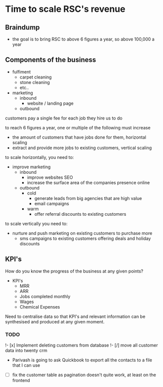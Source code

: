 # Time to scale RSC's revenue

## Braindump
- the goal is to bring RSC to above 6 figures a year, so above 100,000 a year

## Components of the business
- fulfiment
    - carpet cleaning
    - stone cleaning
    - etc..
- marketing
    - inbound
        - website / landing page
    - outbound

customers pay a single fee for each job they hire us to do

to reach 6 figures a year, one or multiple of the following must increase

- the amount of customers that have jobs done for them, horizontal scaling
- extract and provide more jobs to existing customers, vertical scaling

to scale horizontally, you need to:
- improve marketing
    - inbound
        - improve websites SEO
        - increase the surface area of the companies presence online
    - outbound
        - cold
            - generate leads from big agencies that are high value
            - email campaigns
        - warm
            - offer referral discounts to existing customers

to scale vertically you need to:
- nurture and push marketing on existing customers to purchase more
    - sms campaigns to existing customers offering deals and holiday discounts

## KPI's
How do you know the progress of the business at any given points?

- KPI's
    - MRR
    - ARR
    - Jobs completed monthly
    - Wages
    - Chemical Expenses

Need to centralise data so that KPI's and relevant information can be synthesised and produced at any given moment.

### TODO
!- [x] Implement deleting customers from database
!- [/] move all customer data into twenty crm
- Parivash is going to ask Quickbook to export all the contacts to a file that I can use

- [ ] fix the customer table as pagination doesn't quite work, at least on the frontend